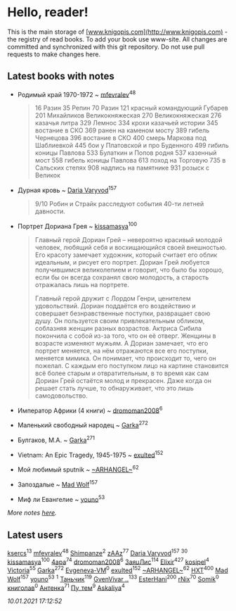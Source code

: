 # Hello, reader!
This is the main storage of [www.knigopis.com](http://www.knigopis.com) - the registry of read books.
To add your book use www-site. All changes are committed and synchronized with this git repository.
Do not use pull requests to make changes here.


## Latest books with notes
* Родимый край 1970-1972 ~ [mfevralev](users/140/140966150-vkontakte)<sup>48</sup>
    > 16 Разин
    > 35 Репин
    > 70 Разин
    > 121 красный командующий Губарев
    > 201 Михайликов Великокняжеская
    > 270 Великокняжеская
    > 276 казачья литра
    > 329 Лемнос
    > 334 крохи казачьей истории
    > 345 востание в СКО
    > 369 ранен на каменом мосту
    > 389 гибель Чернецова
    > 396 востание в СКО
    > 400 смерь Маркова под Шаблиевкой
    > 445 бои у Платовской и про Буденного
    > 499 гибиль коницы Павлова
    > 533 Булаткин и Попов родня
    > 537 казенный мост
    > 558 гибель коницы Павлова
    > 613 поход на Торговую
    > 735 в Сальских степях
    > 908 надпись на памятнике
    > 931 розыск с Великок

* Дурная кровь ~ [Daria Varyvod](users/829/829893410524253-facebook)<sup>157</sup>
    > 9/10 Робин и Страйк расследуют события 40-ти летней давности.

* Портрет Дориана Грея ~ [kissamasya](users/684/68439978-vkontakte)<sup>100</sup>
    > Главный герой Дориан Грей – невероятно красивый молодой человек, любящий себя и восхищающийся своей внешностью. Его красоту замечает художник, который считает его облик идеальным, и рисует его портрет. Дориан Грей любуется получившимся великолепием и говорит, что было бы хорошо, если бы он всегда сохранял свою молодость, а старость отражалась лишь на портрете.
    > 
    > Главный герой дружит с Лордом Генри, ценителем удовольствий. Дориан поддаётся его воздействию и совершает безнравственные поступки, развращает свою душу. Он пользуется своим привлекательным обликом, соблазняя женщин разных возрастов. Актриса Сибила покончила с собой из-за того, что он её отверг. Женщины в возрасте изменяют мужьям. А Дориан замечает, что его портрет меняется, на нём отражаются все его поступки, меняется мимика. Он понимает, что происходит то, чего он пожелал. С каждым его поступком лицо на картине становится всё более старым и отвратительным, в то время как сам Дориан Грей остаётся молод и прекрасен. Даже когда он решает стать лучше, то обнаруживает, что это лишь самодовольство.

* Император Африки  (4 книги) ~ [dromoman2008](users/444/44461886-yandex)<sup>6</sup>

* Маленький свободный народец ~ [Garka](users/115/115753719718250012620-google)<sup>272</sup>

* Булгаков, М.А. ~ [Garka](users/115/115753719718250012620-google)<sup>271</sup>

* Vietnam: An Epic Tragedy, 1945-1975 ~ [exulted](users/100/100599204551896265722-google)<sup>152</sup>

* Мой любимый sputnik ~ [~ARHANGEL~](users/642/64251996-vkontakte)<sup>62</sup>

* Запоздалые ~ [Mad Wolf](users/947/94738840-vkontakte)<sup>157</sup>

* Миф ли Евангелие ~ [youno](users/302/302928912-vkontakte)<sup>53</sup>


_More notes [here](latest_books_with_notes.md)._


## Latest users
[ksercs](users/113/113010305809091482859-google)<sup>13</sup> 
[mfevralev](users/140/140966150-vkontakte)<sup>48</sup> 
[Shimpanze](users/108/108324375224819470216-google)<sup>2</sup> 
[zAAz](users/202/202248233-vkontakte)<sup>77</sup> 
[Daria Varyvod](users/829/829893410524253-facebook)<sup>157</sup> 
[](users/153/1537586159620888-facebook)<sup>30</sup> 
[kissamasya](users/684/68439978-vkontakte)<sup>100</sup> 
[4apa](users/117/117392596378069249667-google)<sup>74</sup> 
[dromoman2008](users/444/44461886-yandex)<sup>6</sup> 
[ЗаяцЛис](users/112/112388384595246311466-google)<sup>114</sup> 
[Elixir](users/115/115826717712507836033-google)<sup>427</sup> 
[kosipel](users/111/111527709134336877181-googleplus)<sup>4</sup> 
[Victoria](users/113/113794223924688167852-google)<sup>55</sup> 
[Garka](users/115/115753719718250012620-google)<sup>272</sup> 
[Evgeneva-VM](users/328/328412972-yandex)<sup>0</sup> 
[exulted](users/100/100599204551896265722-google)<sup>152</sup> 
[~ARHANGEL~](users/642/64251996-vkontakte)<sup>62</sup> 
[HXT](users/100/100002563462782-facebook)<sup>400</sup> 
[Mad Wolf](users/947/94738840-vkontakte)<sup>157</sup> 
[youno](users/302/302928912-vkontakte)<sup>53</sup> 
[](users/115/115606166526017510013-google)<sup>1</sup> 
[Таньчик](users/209/2096581563762610-facebook)<sup>119</sup> 
[GvenVivar ..](users/158/158266434925901-facebook)<sup>133</sup> 
[EsterHani](users/305/30558181-vkontakte)<sup>200</sup> 
[rNix](users/227/22742452-yandex)<sup>70</sup> 
[Somik](users/100/100006761945842-facebook)<sup>0</sup> 
[книголав](users/981/981907258513659-facebook)<sup>0</sup> 
[Антенка](users/118/118158645037334943900-google)<sup>71</sup> 
[Пу_тем](users/344/3448154788585127-facebook)<sup>9</sup> 
[Askaliya](users/326/326783541-vkontakte)<sup>4</sup> 


_10.01.2021 17:12:52_
